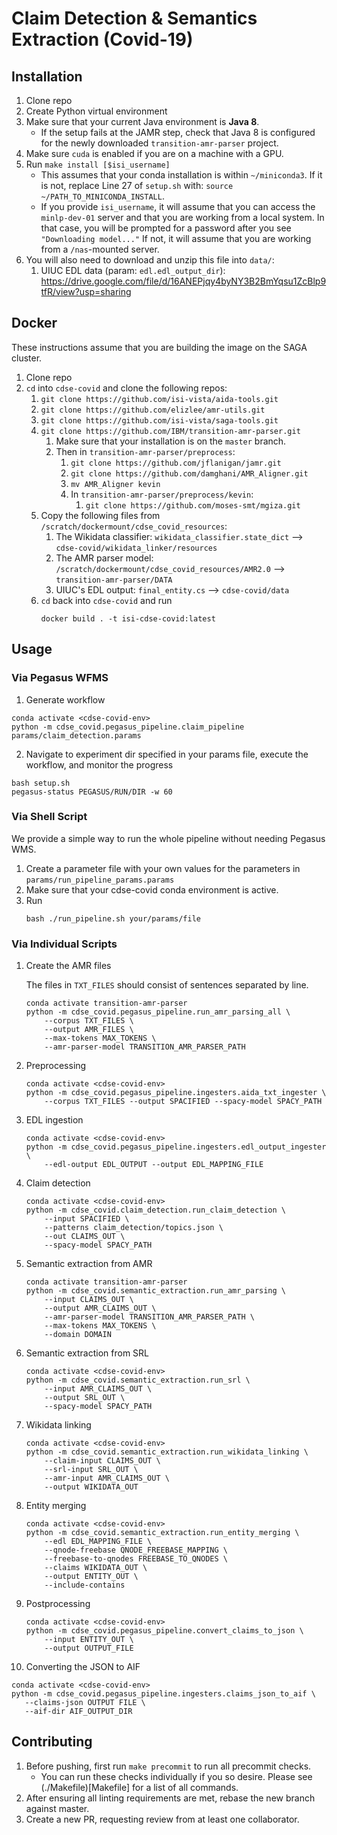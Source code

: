 # Claim Detection & Semantics Extraction (Covid-19)

## Installation

1. Clone repo
2. Create Python virtual environment
3. Make sure that your current Java environment is **Java 8**.
   - If the setup fails at the JAMR step, check that Java 8 is configured
      for the newly downloaded `transition-amr-parser` project.
4. Make sure `cuda` is enabled if you are on a machine with a GPU.
5. Run `make install [$isi_username]`
   - This assumes that your conda installation is within `~/miniconda3`. If it is not, replace Line 27 of `setup.sh` with: `source ~/PATH_TO_MINICONDA_INSTALL`.
   - If you provide `isi_username`, it will assume that you can access the `minlp-dev-01` server and that you are working from a local system.
      In that case, you will be prompted for a password after you see
      `"Downloading model..."`
      If not, it will assume that you are working from a `/nas`-mounted server.
6. You will also need to download and unzip this file into `data/`:
   1. UIUC EDL data (param: `edl.edl_output_dir`): https://drive.google.com/file/d/16ANEPjqy4byNY3B2BmYqsu1ZcBlp9tfR/view?usp=sharing

## Docker
These instructions assume that you are building the image on the SAGA cluster.
1. Clone repo
2. `cd` into `cdse-covid` and clone the following repos:
   1. `git clone https://github.com/isi-vista/aida-tools.git`
   2. `git clone https://github.com/elizlee/amr-utils.git`
   3. `git clone https://github.com/isi-vista/saga-tools.git`
   4. `git clone https://github.com/IBM/transition-amr-parser.git`
      1. Make sure that your installation is on the `master` branch.
      2. Then in `transition-amr-parser/preprocess`:
         1. `git clone https://github.com/jflanigan/jamr.git`
         2. `git clone https://github.com/damghani/AMR_Aligner.git`
         3. `mv AMR_Aligner kevin`
         4. In `transition-amr-parser/preprocess/kevin`:
            1. `git clone https://github.com/moses-smt/mgiza.git`
   5. Copy the following files from `/scratch/dockermount/cdse_covid_resources`:
      1. The Wikidata classifier: `wikidata_classifier.state_dict` --> `cdse-covid/wikidata_linker/resources`
      2. The AMR parser model: `/scratch/dockermount/cdse_covid_resources/AMR2.0` --> `transition-amr-parser/DATA`
      4. UIUC's EDL output: `final_entity.cs` --> `cdse-covid/data`
   6. `cd` back into `cdse-covid` and run
      ```
      docker build . -t isi-cdse-covid:latest
      ```

## Usage

### Via Pegasus WFMS

1. Generate workflow
```
conda activate <cdse-covid-env>
python -m cdse_covid.pegasus_pipeline.claim_pipeline params/claim_detection.params
```
2. Navigate to experiment dir specified in your params file, execute the workflow, and monitor the progress
```
bash setup.sh
pegasus-status PEGASUS/RUN/DIR -w 60
```

### Via Shell Script
We provide a simple way to run the whole pipeline without needing Pegasus WMS.
1. Create a parameter file with your own values for the parameters in
   `params/run_pipeline_params.params`
2. Make sure that your cdse-covid conda environment is active.
3. Run
   ```
   bash ./run_pipeline.sh your/params/file
   ```

### Via Individual Scripts

1. Create the AMR files
   
   The files in `TXT_FILES` should consist of sentences separated by line.
   ```
   conda activate transition-amr-parser
   python -m cdse_covid.pegasus_pipeline.run_amr_parsing_all \
       --corpus TXT_FILES \
       --output AMR_FILES \
       --max-tokens MAX_TOKENS \
       --amr-parser-model TRANSITION_AMR_PARSER_PATH
   ```
2. Preprocessing
   ```
   conda activate <cdse-covid-env>
   python -m cdse_covid.pegasus_pipeline.ingesters.aida_txt_ingester \
       --corpus TXT_FILES --output SPACIFIED --spacy-model SPACY_PATH
   ```
3. EDL ingestion
   ```
   conda activate <cdse-covid-env>
   python -m cdse_covid.pegasus_pipeline.ingesters.edl_output_ingester \
       --edl-output EDL_OUTPUT --output EDL_MAPPING_FILE
   ```
4. Claim detection
   ```
   conda activate <cdse-covid-env>
   python -m cdse_covid.claim_detection.run_claim_detection \
       --input SPACIFIED \
       --patterns claim_detection/topics.json \
       --out CLAIMS_OUT \
       --spacy-model SPACY_PATH
   ```
5. Semantic extraction from AMR
   ```
   conda activate transition-amr-parser
   python -m cdse_covid.semantic_extraction.run_amr_parsing \
       --input CLAIMS_OUT \
       --output AMR_CLAIMS_OUT \
       --amr-parser-model TRANSITION_AMR_PARSER_PATH \
       --max-tokens MAX_TOKENS \
       --domain DOMAIN
   ```
6. Semantic extraction from SRL
   ```
   conda activate <cdse-covid-env>
   python -m cdse_covid.semantic_extraction.run_srl \
       --input AMR_CLAIMS_OUT \
       --output SRL_OUT \
       --spacy-model SPACY_PATH
   ```
7. Wikidata linking
   ```
   conda activate <cdse-covid-env>
   python -m cdse_covid.semantic_extraction.run_wikidata_linking \
       --claim-input CLAIMS_OUT \
       --srl-input SRL_OUT \
       --amr-input AMR_CLAIMS_OUT \
       --output WIKIDATA_OUT
   ```
8. Entity merging
   ```
   conda activate <cdse-covid-env>
   python -m cdse_covid.semantic_extraction.run_entity_merging \
       --edl EDL_MAPPING_FILE \
       --qnode-freebase QNODE_FREEBASE_MAPPING \
       --freebase-to-qnodes FREEBASE_TO_QNODES \
       --claims WIKIDATA_OUT \
       --output ENTITY_OUT \
       --include-contains
   ```
9. Postprocessing
   ```
   conda activate <cdse-covid-env>
   python -m cdse_covid.pegasus_pipeline.convert_claims_to_json \
       --input ENTITY_OUT \
       --output OUTPUT_FILE
   ``` 
10. Converting the JSON to AIF
   ```
   conda activate <cdse-covid-env>
   python -m cdse_covid.pegasus_pipeline.ingesters.claims_json_to_aif \
      --claims-json OUTPUT FILE \
      --aif-dir AIF_OUTPUT_DIR
   ```

## Contributing

1. Before pushing, first run `make precommit` to run all precommit checks.
   - You can run these checks individually if you so desire. Please see (./Makefile)[Makefile] for a list of all commands.
2. After ensuring all linting requirements are met, rebase the new branch against master.
3. Create a new PR, requesting review from at least one collaborator.
